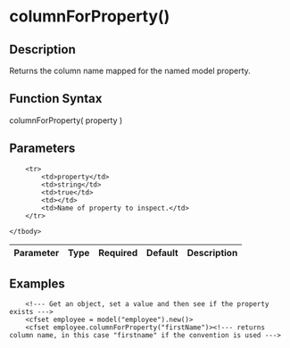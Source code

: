 # columnForProperty()

## Description
Returns the column name mapped for the named model property.

## Function Syntax
columnForProperty( property )


## Parameters
<table>
	<thead>
		<tr>
			<th>Parameter</th>
			<th>Type</th>
			<th>Required</th>
			<th>Default</th>
			<th>Description</th>
		</tr>
	</thead>
	<tbody>
		
		<tr>
			<td>property</td>
			<td>string</td>
			<td>true</td>
			<td></td>
			<td>Name of property to inspect.</td>
		</tr>
		
	</tbody>
</table>


## Examples
	
		<!--- Get an object, set a value and then see if the property exists --->
		<cfset employee = model("employee").new()>
		<cfset employee.columnForProperty("firstName")><!--- returns column name, in this case "firstname" if the convention is used --->
